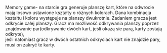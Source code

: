 Memory game- na starcie gra generuje planszę kart, które na odwrocie mają losowo ustawione kształty o różnych kolorach. 
             Dana kombinacja kształtu i koloru występuje na planszy dwukrotnie. Zadaniem gracza jest odkrycie całej planszy. 
             Gracz ma możliwość odkrywania planszy poprzez znajdowanie par(odkrywanie dwóch kart, jeśli okażą sie parą, karty zostają odkryte),  
             jeśli natomiast gracz w dwóch ostatnich odkryciach kart nie znajdzie pary, musi on zakryć te karty.

